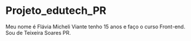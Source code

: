 # Projeto_edutech_PR
 Meu nome é Flávia Micheli Viante tenho 15 anos e faço o curso Front-end. Sou de Teixeira Soares PR.
